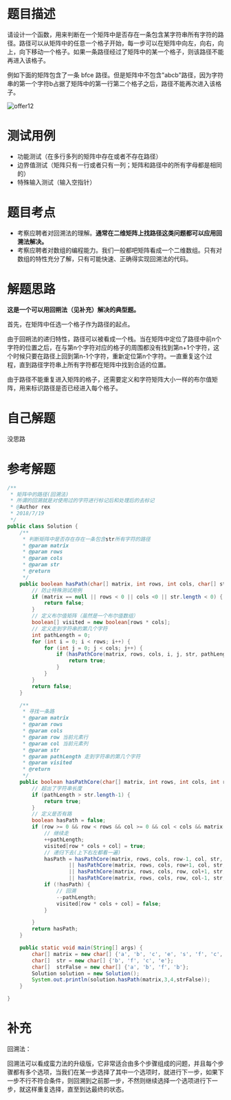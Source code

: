 # 题目描述
请设计一个函数，用来判断在一个矩阵中是否存在一条包含某字符串所有字符的路径。路径可以从矩阵中的任意一个格子开始，每一步可以在矩阵中向左，向右，向上，向下移动一个格子。如果一条路径经过了矩阵中的某一个格子，则该路径不能再进入该格子。

例如下面的矩阵包含了一条 bfce 路径。但是矩阵中不包含"abcb"路径，因为字符串的第一个字符b占据了矩阵中的第一行第二个格子之后，路径不能再次进入该格子。

![offer12](https://github.com/todorex/Coding-Interviews/raw/master/images/offer12.png)


# 测试用例
* 功能测试（在多行多列的矩阵中存在或者不存在路径）
* 边界值测试（矩阵只有一行或者只有一列；矩阵和路径中的所有字母都是相同的）
* 特殊输入测试（输入空指针）

# 题目考点
* 考察应聘者对回溯法的理解。**通常在二维矩阵上找路径这类问题都可以应用回溯法解决。**
* 考察应聘者对数组的编程能力。我们一般都吧矩阵看成一个二维数组。只有对数组的特性充分了解，只有可能快速、正确得实现回溯法的代码。

# 解题思路
**这是一个可以用回朔法（见补充）解决的典型题。**

首先，在矩阵中任选一个格子作为路径的起点。

由于回朔法的递归特性，路径可以被看成一个栈。当在矩阵中定位了路径中前n个字符的位置之后，在与第n个字符对应的格子的周围都没有找到第n+1个字符，这个时候只要在路径上回到第n-1个字符，重新定位第n个字符。一直重复这个过程，直到路径字符串上所有字符都在矩阵中找到合适的位置。

由于路径不能重复进入矩阵的格子，还需要定义和字符矩阵大小一样的布尔值矩阵，用来标识路径是否已经进入每个格子。


# 自己解题
没思路
# 参考解题
```Java
/**
 * 矩阵中的路径(回溯法)
 * 所谓的回溯就是对使用过的字符进行标记后和处理后的去标记
 * @Author rex
 * 2018/7/19
 */
public class Solution {
    /**
     * 判断矩阵中是否存在存在一条包含str所有字符的路径
     * @param matrix
     * @param rows
     * @param cols
     * @param str
     * @return
     */
    public boolean hasPath(char[] matrix, int rows, int cols, char[] str) {
        // 防止特殊测试用例
        if (matrix == null || rows < 0 || cols <0 || str.length < 0) {
            return false;
        }
        // 定义布尔值矩阵（虽然是一个布尔值数组）
        boolean[] visited = new boolean[rows * cols];
        // 定义走到字符串的第几个字符
        int pathLength = 0;
        for (int i = 0; i < rows; i++) {
            for (int j = 0; j < cols; j++) {
                if (hasPathCore(matrix, rows, cols, i, j, str, pathLength, visited)) {
                    return true;
                }
            }
        }
        return false;
    }

    /**
     * 寻找一条路
     * @param matrix
     * @param rows
     * @param cols
     * @param row 当前元素行
     * @param col 当前元素列
     * @param str
     * @param pathLength 走到字符串的第几个字符
     * @param visited
     * @return
     */
    public boolean hasPathCore(char[] matrix, int rows, int cols, int row, int col, char[] str, int pathLength, boolean[] visited) {
        // 超出了字符串长度
        if (pathLength > str.length-1) {
            return true;
        }
        // 定义是否有路
        boolean hasPath = false;
        if (row >= 0 && row < rows && col >= 0 && col < cols && matrix[row * cols + col] == str[pathLength] && !visited[row * cols + col]) {
            // 继续走
            ++pathLength;
            visited[row * cols + col] = true;
            // 递归下去(上下右左都看一遍)
            hasPath = hasPathCore(matrix, rows, cols, row-1, col, str, pathLength, visited)
                    || hasPathCore(matrix, rows, cols, row+1, col, str, pathLength, visited)
                    || hasPathCore(matrix, rows, cols, row, col+1, str, pathLength, visited)
                    || hasPathCore(matrix, rows, cols, row, col-1, str, pathLength, visited);
            if (!hasPath) {
                // 回溯
                --pathLength;
                visited[row * cols + col] = false;
            }

        }
        return hasPath;
    }

    public static void main(String[] args) {
        char[] matrix = new char[] {'a', 'b', 'c', 'e', 's', 'f', 'c', 's', 'a', 'd', 'e', 'e'};
        char[]  str = new char[] {'b', 'f', 'c', 'e'};
        char[]  strFalse = new char[] {'a', 'b', 'f', 'b'};
        Solution solution = new Solution();
        System.out.println(solution.hasPath(matrix,3,4,strFalse));
    }

}
```
# 补充
回溯法：

回溯法可以看成蛮力法的升级版，它非常适合由多个步骤组成的问题，并且每个步骤都有多个选项，当我们在某一步选择了其中一个选项时，就进行下一步，如果下一步不行不符合条件，则回溯到之前那一步，不然则继续选择一个选项进行下一步，就这样重复选择，直至到达最终的状态。
